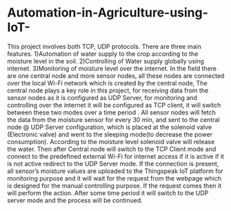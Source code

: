 # Automation-in-Agriculture-using-IoT-
This project involves both TCP, UDP protocols. There are three main features. 1)Automation of water supply to the crop according to the moisture level in the soil. 2)Controlling of Water supply globally using internet. 3)Monitoring of moisture level over the internet. In the field there are one central node and more sensor nodes, all these nodes are connected over the local Wi-Fi network which is created by the central node, The central node plays a key role in this project, for receiving data from the sensor nodes as it is configured as UDP Server, for monitoring and controlling over the internet it will be configured as TCP client, it will switch between these two modes over a time period .  All sensor nodes will fetch the data from the moisture sensor for every 30 min, and  sent to the central node @ UDP Server configuration, which is placed at the solenoid valve (Electronic valve) and went to the sleeping mode(to decrease the power consumption). According to the moisture level solenoid valve will release the water. Then after Central node will switch to the TCP Client mode and connect to the predefined external Wi-Fi for internet access if it is active if it is not active redirect to the UDP Server mode. If the connection is present, all sensor’s moisture values are uploaded to the Thingspeak IoT platform for monitoring purpose and it will wait for the request from the webpage which is designed for the manual controlling purpose. If the request comes then it will perform the action. After some time period it will switch to the UDP server mode and the process will be continued.
